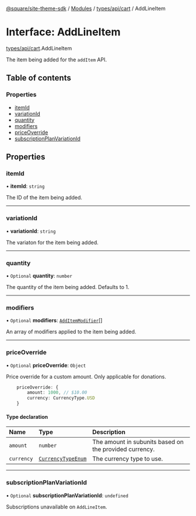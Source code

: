 [@square/site-theme-sdk](../GettingStarted.md) / [Modules](../modules.md) / [types/api/cart](../modules/types_api_cart.md) / AddLineItem

# Interface: AddLineItem

[types/api/cart](../modules/types_api_cart.md).AddLineItem

The item being added for the `addItem` API.

## Table of contents

### Properties

- [itemId](types_api_cart.AddLineItem.md#itemid)
- [variationId](types_api_cart.AddLineItem.md#variationid)
- [quantity](types_api_cart.AddLineItem.md#quantity)
- [modifiers](types_api_cart.AddLineItem.md#modifiers)
- [priceOverride](types_api_cart.AddLineItem.md#priceoverride)
- [subscriptionPlanVariationId](types_api_cart.AddLineItem.md#subscriptionplanvariationid)

## Properties

### itemId

• **itemId**: `string`

The ID of the item being added.

___

### variationId

• **variationId**: `string`

The variaton for the item being added.

___

### quantity

• `Optional` **quantity**: `number`

The quantity of the item being added. Defaults to 1.

___

### modifiers

• `Optional` **modifiers**: [`AddItemModifier`](../modules/types_api_cart.md#additemmodifier)[]

An array of modifiers applied to the item being added.

___

### priceOverride

• `Optional` **priceOverride**: `Object`

Price override for a custom amount. Only applicable for donations.
```ts
	priceOverride: {
		amount: 1000, // $10.00
		currency: CurrencyType.USD
	}
```

#### Type declaration

| Name | Type | Description |
| :------ | :------ | :------ |
| `amount` | `number` | The amount in subunits based on the provided currency. |
| `currency` | [`CurrencyTypeEnum`](../modules/types_api_cart.md#currencytypeenum) | The currency type to use. |

___

### subscriptionPlanVariationId

• `Optional` **subscriptionPlanVariationId**: `undefined`

Subscriptions unavailable on `AddLineItem`.
